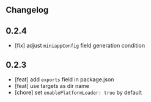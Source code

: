 ## Changelog

## 0.2.4

- [fix] adjust `miniappConfig` field generation condition

## 0.2.3

- [feat] add `exports` field in package.json
- [feat] use targets as dir name
- [chore] set `enablePlatformLoader: true` by default
